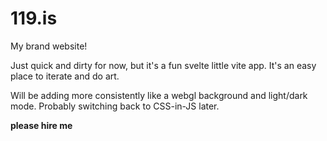 # 119.is

My brand website!

Just quick and dirty for now, but it's a fun svelte little vite app. It's an easy place to iterate and do art.

Will be adding more consistently like a webgl background and light/dark mode. Probably switching back to CSS-in-JS later.

**please hire me**
